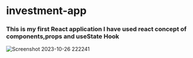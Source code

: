 # investment-app
<h3>This is my first React application I have used react concept of components,props and useState Hook </h3>




![Screenshot 2023-10-26 222241](https://github.com/avishek0070/investment-app/assets/116940851/8fe54230-458d-4ae8-aff9-9829620af02b)
